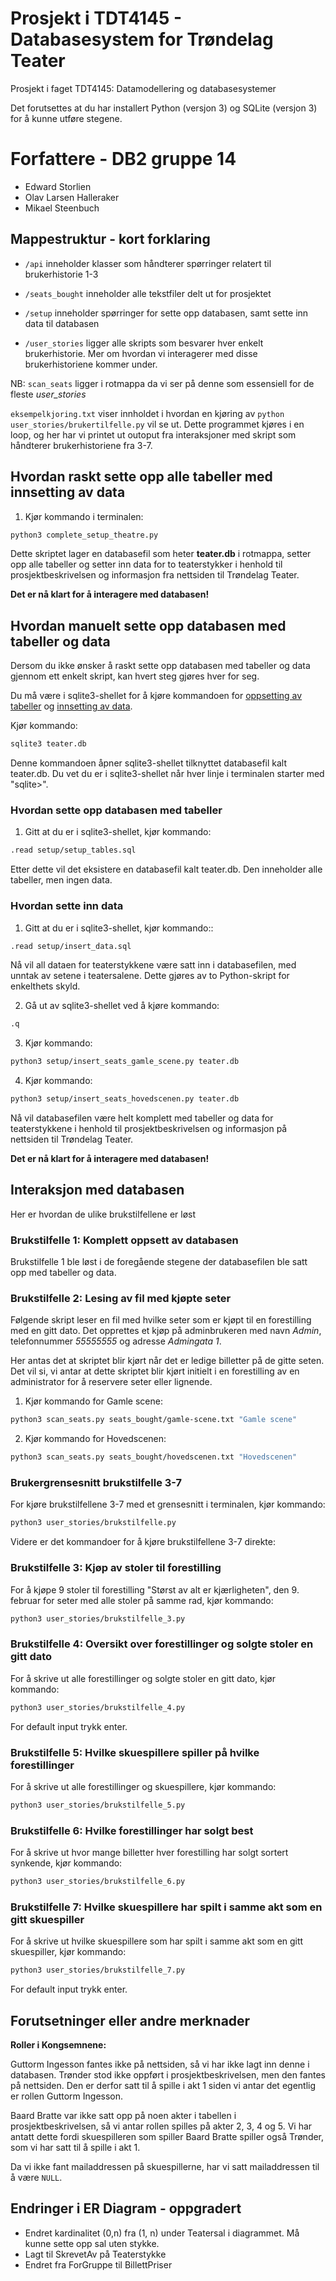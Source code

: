 # Prosjekt i TDT4145 - Databasesystem for Trøndelag Teater
Prosjekt i faget TDT4145: Datamodellering og databasesystemer

Det forutsettes at du har installert Python (versjon 3) og SQLite (versjon 3) for å kunne utføre stegene.

# Forfattere - DB2 gruppe 14

- Edward Storlien
- Olav Larsen Halleraker
- Mikael Steenbuch



## Mappestruktur - kort forklaring

- `/api` inneholder klasser som håndterer spørringer relatert til brukerhistorie 1-3

- `/seats_bought` inneholder alle tekstfiler delt ut for prosjektet

- `/setup` inneholder spørringer for sette opp databasen, samt sette inn data til databasen

- `/user_stories` ligger alle skripts som besvarer hver enkelt brukerhistorie. Mer om hvordan vi interagerer med disse brukerhistoriene kommer under.

NB: `scan_seats` ligger i rotmappa da vi ser på denne som essensiell for de fleste *user_stories*

`eksempelkjoring.txt` viser innholdet i hvordan en kjøring av `python user_stories/brukertilfelle.py` vil se ut. Dette programmet kjøres i en loop, og her har vi printet ut outoput fra interaksjoner med skript som håndterer brukerhistoriene fra 3-7.


## Hvordan raskt sette opp alle tabeller med innsetting av data

1. Kjør kommando i terminalen: 

```zsh
python3 complete_setup_theatre.py
```

Dette skriptet lager en databasefil som heter **teater.db** i rotmappa, setter opp alle tabeller og setter inn data for to teaterstykker i henhold til prosjektbeskrivelsen og informasjon fra nettsiden til Trøndelag Teater.

**Det er nå klart for å interagere med databasen!**

## Hvordan manuelt sette opp databasen med tabeller og data

Dersom du ikke ønsker å raskt sette opp databasen med tabeller og data gjennom ett enkelt skript, kan hvert steg gjøres hver for seg.

Du må være i sqlite3-shellet for å kjøre kommandoen for [oppsetting av tabeller](#hvordan-sette-opp-databasen-med-tabeller) og [innsetting av data](#hvordan-sette-inn-data).

Kjør kommando:

```zsh
sqlite3 teater.db
```

Denne kommandoen åpner sqlite3-shellet tilknyttet databasefil kalt teater.db. Du vet du er i sqlite3-shellet når hver linje i terminalen starter med "sqlite>".

### Hvordan sette opp databasen med tabeller

1. Gitt at du er i sqlite3-shellet, kjør kommando:

```zsh
.read setup/setup_tables.sql
```

Etter dette vil det eksistere en databasefil kalt teater.db. Den inneholder alle tabeller, men ingen data.

###  Hvordan sette inn data

1. Gitt at du er i sqlite3-shellet, kjør kommando::

```zsh
.read setup/insert_data.sql
```

Nå vil all dataen for teaterstykkene være satt inn i databasefilen, med unntak av setene i teatersalene. Dette gjøres av to Python-skript for enkelthets skyld.

2. Gå ut av sqlite3-shellet ved å kjøre kommando:

```zsh
.q
```

3. Kjør kommando:

```zsh
python3 setup/insert_seats_gamle_scene.py teater.db
```

4. Kjør kommando:

```zsh
python3 setup/insert_seats_hovedscenen.py teater.db
```

Nå vil databasefilen være helt komplett med tabeller og data for teaterstykkene i henhold til prosjektbeskrivelsen og informasjon på nettsiden til Trøndelag Teater.

**Det er nå klart for å interagere med databasen!**

## Interaksjon med databasen

Her er hvordan de ulike brukstilfellene er løst

### Brukstilfelle 1: Komplett oppsett av databasen

Brukstilfelle 1 ble løst i de foregående stegene der databasefilen ble satt opp med tabeller og data.

### Brukstilfelle 2: Lesing av fil med kjøpte seter

Følgende skript leser en fil med hvilke seter som er kjøpt til en forestilling med en gitt dato. Det opprettes et kjøp på adminbrukeren med navn *Admin*, telefonnummer *55555555* og adresse *Admingata 1*.

Her antas det at skriptet blir kjørt når det er ledige billetter på de gitte seten. Det vil si, vi antar at dette skriptet blir kjørt initielt i en forestilling av en administrator for å reservere seter eller lignende.

1. Kjør kommando for Gamle scene:

```zsh
python3 scan_seats.py seats_bought/gamle-scene.txt "Gamle scene"
```

2. Kjør kommando for Hovedscenen:

```zsh
python3 scan_seats.py seats_bought/hovedscenen.txt "Hovedscenen"
```

### Brukergrensesnitt brukstilfelle 3-7

For kjøre brukstilfellene 3-7 med et grensesnitt i terminalen, kjør kommando:

```zsh
python3 user_stories/brukstilfelle.py
```

Videre er det kommandoer for å kjøre brukstilfellene 3-7 direkte:

### Brukstilfelle 3: Kjøp av stoler til forestilling

For å kjøpe 9 stoler til forestilling "Størst av alt er kjærligheten", den 9. februar for seter med alle stoler på samme rad, kjør kommando:

```zsh
python3 user_stories/brukstilfelle_3.py
```

### Brukstilfelle 4: Oversikt over forestillinger og solgte stoler en gitt dato

For å skrive ut alle forestillinger og solgte stoler en gitt dato, kjør kommando:

```zsh
python3 user_stories/brukstilfelle_4.py
```

For default input trykk enter.

### Brukstilfelle 5: Hvilke skuespillere spiller på hvilke forestillinger

For å skrive ut alle forestillinger og skuespillere, kjør kommando:

```zsh
python3 user_stories/brukstilfelle_5.py
```

### Brukstilfelle 6: Hvilke forestillinger har solgt best

For å skrive ut hvor mange billetter hver forestilling har solgt sortert synkende, kjør kommando:

```zsh
python3 user_stories/brukstilfelle_6.py
```

### Brukstilfelle 7: Hvilke skuespillere har spilt i samme akt som en gitt skuespiller

For å skrive ut hvilke skuespillere som har spilt i samme akt som en gitt skuespiller, kjør kommando:

```zsh
python3 user_stories/brukstilfelle_7.py
```

For default input trykk enter.

## Forutsetninger eller andre merknader

**Roller i Kongsemnene:**

Guttorm Ingesson fantes ikke på nettsiden, så vi har ikke lagt inn denne i databasen.
Trønder stod ikke oppført i prosjektbeskrivelsen, men den fantes på nettsiden. Den er derfor satt til å spille i akt 1 siden vi antar det egentlig er rollen Guttorm Ingesson.

Baard Bratte var ikke satt opp på noen akter i tabellen i prosjektbeskrivelsen, så vi antar rollen spilles på akter 2, 3, 4 og 5. Vi har antatt dette fordi skuespilleren som spiller Baard Bratte spiller også Trønder, som vi har satt til å spille i akt 1.

Da vi ikke fant mailaddressen på skuespillerne, har vi satt mailaddressen til å være `NULL`.


## Endringer i ER Diagram - oppgradert

- Endret kardinalitet (0,n) fra (1, n) under Teatersal i diagrammet. Må kunne sette opp sal uten stykke.
- Lagt til SkrevetAv på Teaterstykke
- Endret fra ForGruppe til BillettPriser